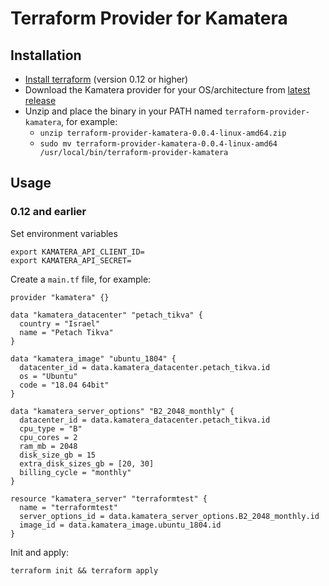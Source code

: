 # Terraform Provider for Kamatera

## Installation

* [Install terraform](https://www.terraform.io/docs/index.html) (version 0.12 or higher)
* Download the Kamatera provider for your OS/architecture from [latest release](https://github.com/Kamatera/terraform-provider-kamatera/releases)
* Unzip and place the binary in your PATH named `terraform-provider-kamatera`, for example:
  * `unzip terraform-provider-kamatera-0.0.4-linux-amd64.zip`
  * `sudo mv terraform-provider-kamatera-0.0.4-linux-amd64 /usr/local/bin/terraform-provider-kamatera`

## Usage

### 0.12 and earlier

Set environment variables

```
export KAMATERA_API_CLIENT_ID=
export KAMATERA_API_SECRET=
```

Create a `main.tf` file, for example:

```
provider "kamatera" {}

data "kamatera_datacenter" "petach_tikva" {
  country = "Israel"
  name = "Petach Tikva"
}

data "kamatera_image" "ubuntu_1804" {
  datacenter_id = data.kamatera_datacenter.petach_tikva.id
  os = "Ubuntu"
  code = "18.04 64bit"
}

data "kamatera_server_options" "B2_2048_monthly" {
  datacenter_id = data.kamatera_datacenter.petach_tikva.id
  cpu_type = "B"
  cpu_cores = 2
  ram_mb = 2048
  disk_size_gb = 15
  extra_disk_sizes_gb = [20, 30]
  billing_cycle = "monthly"
}

resource "kamatera_server" "terraformtest" {
  name = "terraformtest"
  server_options_id = data.kamatera_server_options.B2_2048_monthly.id
  image_id = data.kamatera_image.ubuntu_1804.id
}
```

Init and apply:

```
terraform init && terraform apply
```
